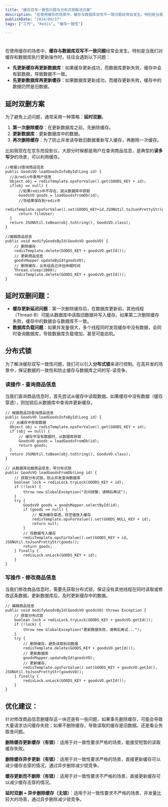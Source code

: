 ```yaml
---
title: "缓存双写一致性问题与分布式锁解决方案"
description: "在使用缓存的场景中，缓存与数据库双写不一致问题经常会发生。特别是当我们对缓存和数据库执行更新操作时，往往会遇到以下问题"
publishDate: "2024/09/27"
tags: ["工作", "Redis", "缓存一致性"]

---
```




# 

在使用缓存的场景中，**缓存与数据库双写不一致问题**经常会发生。特别是当我们对缓存和数据库执行更新操作时，往往会遇到以下问题：

- **先更新缓存再更新数据库**：如果缓存更新成功，而数据库更新失败，缓存中会有脏数据，导致数据不一致。
- **先更新数据库再更新缓存**：如果数据库更新成功，而缓存更新失败，缓存中的数据仍然是旧数据。

## 延时双删方案

为了避免上述问题，通常采用一种策略：**延时双删**。

1. **第一次删除缓存**：在更新数据库之前，先删除缓存。
2. **更新数据库**：更新数据库中的数据。
3. **再次删除缓存**：为了防止并发读导致旧数据重新写入缓存，再删除一次缓存。



比如我现在在京东抢投影仪，大部分时候都是用户在查询商品信息，是典型的**读多写少**的场景，可以利用缓存。

```
//根据id查询商品信息  
public GoodsVO loadGoodsInfoById(Long id) {
  //从redis中拿用户信息
  Object obj = redisTemplate.opsForValue().get(GOODS_KEY + id);
  if(obj == null) {
      //如果redis中不存在，就从数据库中获取
      GoodsVO goods = loadGoodsFromDb(id);
      //将结果保存到redis中
      redisTemplate.opsForValue().set(GOODS_KEY+id,JSONUtil.toJsonPrettyStr(goods));
      return fileUser;
  }
  return JSONUtil.toBean(obj.toString(), GoodsVO.class);
}

```

```
//编辑商品信息
public void modifyGoodsById(GoodsVO goodsVO) {
    // 删除缓存
    redisTemplate.delete(GOODS_KEY + goodsVO.getId());
    // 更新商品信息
    goodsMapper.updateById(goodsVO);
    // 删除缓存，业务组自己评估休眠时间
    Thread.sleep(1000);
    redisTemplate.delete(GOODS_KEY + goodsVO.getId());
}

```

## 延时双删问题：

- **缓存更新延迟问题**：第一次删除缓存后，在数据库更新前，其他线程（Thread-B）可能从数据库中读取旧数据并写入缓存。如果第二次删除缓存失败，缓存中的数据会与数据库不一致。
- **数据库负载问题**：如果并发量很大，多个线程同时发现缓存中没有数据，会同时查询数据库，导致数据库负载增加，甚至可能宕机。

## 分布式锁

为了解决缓存双写一致性问题，我们可以引入**分布式锁**来进行控制。在高并发的场景中，保证数据的一致性和防止缓存与数据库之间的写-读竞争。

### 读操作 - 查询商品信息

当我们查询商品信息时，首先尝试从缓存中读取数据。如果缓存中没有数据（缓存穿透），则加锁后从数据库中查询并更新缓存。

```
// 根据商品ID查询商品信息
public GoodsVO loadGoodsInfoById(Long id) {
  // 从缓存中获取数据
  Object obj = redisTemplate.opsForValue().get(GOODS_KEY + id);
  if (obj == null) {
      // 缓存中没有数据时，从数据库获取
      GoodsVO goods = loadGoodsFromDb(id);
      return goods;
  }
  return JSONUtil.toBean(obj.toString(), GoodsVO.class);
}

// 从数据库加载商品信息，带分布式锁
public GoodsVO loadGoodsFromDb(Long id) {
    // 获取分布式锁，防止并发查询数据库
    boolean lock = redisLock.tryLock(GOODS_KEY + id);
    if (!lock) {
        throw new GlobalException("访问频繁，请稍后再试");
    }
    try {
        GoodsVO goods = goodsMapper.selectById(id);
        if (goods == null) {
            // 解决缓存穿透，将空值放入缓存
            redisTemplate.opsForValue().set(GOODS_NULL_KEY + id);
            return null;
        }
        // 将数据写入缓存
        redisTemplate.opsForValue().set(GOODS_KEY + id, JSONUtil.toJsonPrettyStr(goods));
        return goods;
    } finally {
        redisLock.unLock(GOODS_KEY + id);
    }
}

```

### 写操作 - 修改商品信息

当我们修改商品信息时，需要先获取分布式锁，保证没有其他线程在同时读取或修改这条数据。更新数据库后，及时更新缓存中的数据。

```
// 编辑商品信息
public void modifyGoodsById(GoodsVO goodsVO) throws Exception {
    // 获取分布式锁
    boolean lock = redisLock.tryLock(GOODS_KEY + goodsVO.getId());
    if (!lock) {
        throw new GlobalException("更新数据失败，请稍后再试...");
    }
    try {
        // 删除缓存，避免读取到旧数据
        redisTemplate.delete(GOODS_KEY + goodsVO.getId());
        // 更新数据库
        goodsMapper.updateById(goodsVO);
        // 更新缓存，
        redisTemplate.opsForValue().set(GOODS_KEY + goodsVO.getId(), JSONUtil.toJsonPrettyStr(goodsVO));
    } finally {
        redisLock.unLock(GOODS_KEY + goodsVO.getId());
    }
}

```

## 优化建议：

针对修改商品信息删缓存这一块还是有一些问题，如果事先删除缓存，可能会导致大量请求访问缓存失败；如果不删除缓存，导致读取的缓存是旧数据。还是看业务取舍问题。

**删除缓存更新缓存（有锁）**：适用于对一致性要求严格的场景，能接受短暂的读取缓存失败。

**删除缓存异步更新（有锁）**：适用于对一致性要求严格的场景，直接更新缓存可以减少缓存击穿的情况，通过异步删除减少锁竞争。

**缓存更新而不删除（有锁）**：适用于对一致性要求不严格的场景，直接更新缓存可以减少缓存击穿的情况。

**延时双删 + 异步删除缓存（无锁）**：适用于对一致性要求不严格的场景、并发量比较大的场景，通过异步删除减少锁竞争。





  







